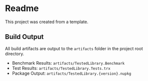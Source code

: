 # Readme

This project was created from a template.

## Build Output

All build artifacts are output to the `artifacts` folder in the project root directory.

- Benchmark Results: `artifacts/TestedLibrary.Benchmark`
- Test Results: `artifacts/TestedLibrary.Tests.trx`
- Package Output: `artifacts/TestedLibrary.{version}.nupkg`